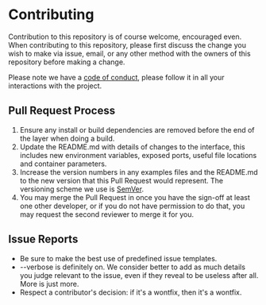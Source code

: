 # Contributing

Contribution to this repository is of course welcome, encouraged even. When contributing to this
repository, please first discuss the change you wish to make via issue, email, or any other method
with the owners of this repository before making a change. 

Please note we have a [code of conduct](./CODE_OF_CONDUCT.md), please follow it in all your
interactions with the project.

## Pull Request Process

1. Ensure any install or build dependencies are removed before the end of the layer when doing a 
   build.
2. Update the README.md with details of changes to the interface, this includes new environment 
   variables, exposed ports, useful file locations and container parameters.
3. Increase the version numbers in any examples files and the README.md to the new version that this
   Pull Request would represent. The versioning scheme we use is [SemVer](http://semver.org/).
4. You may merge the Pull Request in once you have the sign-off at least one other developer, or
   if you do not have permission to do that, you may request the second reviewer to merge it for you.

## Issue Reports

- Be sure to make the best use of predefined issue templates.
- --verbose is definitely on. We consider better to add as much details you judge relevant to the
  issue, even if they reveal to be useless after all. More is just more.
- Respect a contributor's decision: if it's a wontfix, then it's a wontfix.
